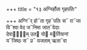 +++
title = "१३ अग्निर्होता गृहपतिः"

+++
अग्नि᳓र् हो᳓ता गृह᳓पतिः स᳓ रा᳓जा  
वि᳓श्वा वेद ज᳓निमा जात᳓वेदाः  
देवा᳓ना᳐म् उत᳓ यो᳓ म᳓र्तियानां  
य᳓जिष्ठः स᳓ प्र᳓ यजताम् ऋता᳓वा